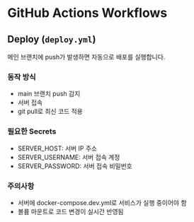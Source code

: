 # GitHub Actions Workflows

## Deploy (`deploy.yml`)

메인 브랜치에 push가 발생하면 자동으로 배포를 실행합니다.

### 동작 방식
- main 브랜치 push 감지
- 서버 접속
- git pull로 최신 코드 적용

### 필요한 Secrets
- SERVER_HOST: 서버 IP 주소
- SERVER_USERNAME: 서버 접속 계정
- SERVER_PASSWORD: 서버 접속 비밀번호

### 주의사항
- 서버에 docker-compose.dev.yml로 서비스가 실행 중이어야 함
- 볼륨 마운트로 코드 변경이 실시간 반영됨
